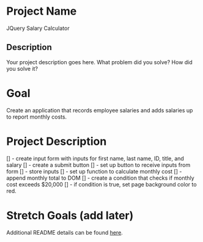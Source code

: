 # Project Name
JQuery Salary Calculator
## Description

Your project description goes here. What problem did you solve? How did you solve it?
# Goal
Create an application that records employee salaries and adds salaries up to report monthly costs.
# Project Description
[] - create input form with inputs for first name, last name, ID, title, and salary
[] - create a submit button
[] - set up button to receive inputs from form
[] - store inputs 
[] - set up function to calculate monthly cost
[] - append monthly total to DOM
[] - create a condition that checks if monthly cost exceeds $20,000
[] - if condition is true, set page background color to red.

# Stretch Goals (add later)

Additional README details can be found [here](https://github.com/PrimeAcademy/readme-template/blob/master/README.md).
